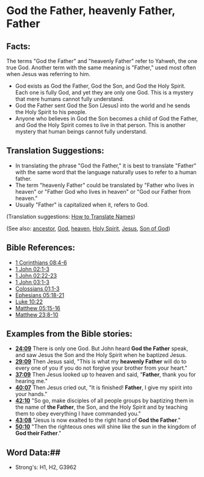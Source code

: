 # God the Father, heavenly Father, Father #

## Facts: ##

The terms "God the Father" and "heavenly Father" refer to Yahweh, the one true God. Another term with the same meaning is "Father," used most often when Jesus was referring to him.

* God exists as God the Father, God the Son, and God the Holy Spirit. Each one is fully God, and yet they are only one God. This is a mystery that mere humans cannot fully understand.
* God the Father sent God the Son (Jesus) into the world and he sends the Holy Spirit to his people.
* Anyone who believes in God the Son becomes a child of God the Father, and God the Holy Spirit comes to live in that person. This is another mystery that human beings cannot fully understand.

## Translation Suggestions: ##

* In translating the phrase "God the Father," it is best to translate "Father" with the same word that the language naturally uses to refer to a human father.
* The term "heavenly Father" could be translated by "Father who lives in heaven" or "Father God who lives in heaven" or "God our Father from heaven."
* Usually "Father" is capitalized when it, refers to God.

(Translation suggestions: [How to Translate Names](rc://en/ta/man/translate/translate-names))

(See also: [ancestor](../other/father.md), [God](god.md), [heaven](heaven.md), [Holy Spirit](holyspirit.md), [Jesus](jesus.md), [Son of God](sonofgod.md))

## Bible References: ##

* [1 Corinthians 08:4-6](rc://en/tn/help/1co/08/04)
* [1 John 02:1-3](rc://en/tn/help/1jn/02/01)
* [1 John 02:22-23](rc://en/tn/help/1jn/02/22)
* [1 John 03:1-3](rc://en/tn/help/1jn/03/01)
* [Colossians 01:1-3](rc://en/tn/help/col/01/01)
* [Ephesians 05:18-21](rc://en/tn/help/eph/05/18)
* [Luke 10:22](rc://en/tn/help/luk/10/22)
* [Matthew 05:15-16](rc://en/tn/help/mat/05/15)
* [Matthew 23:8-10](rc://en/tn/help/mat/23/08)

## Examples from the Bible stories: ##

* __[24:09](rc://en/tn/help/obs/24/09)__ There is only one God. But John heard __God the Father__  speak, and saw Jesus the Son and the Holy Spirit when he baptized Jesus.
* __[29:09](rc://en/tn/help/obs/29/09)__ Then Jesus said, "This is what my __heavenly Father__  will do to every one of you if you do not forgive your brother from your heart."
* __[37:09](rc://en/tn/help/obs/37/09)__ Then Jesus looked up to heaven and said, "__Father__, thank you for hearing me."
* __[40:07](rc://en/tn/help/obs/40/07)__ Then Jesus cried out, "It is finished! __Father__, I give my spirit into your hands."
* __[42:10](rc://en/tn/help/obs/42/10)__ "So go, make disciples of all people groups by baptizing them in the name of __the Father__, the Son, and the Holy Spirit and by teaching them to obey everything I have commanded you."
* __[43:08](rc://en/tn/help/obs/43/08)__ "Jesus is now exalted to the right hand of __God the Father__."
* __[50:10](rc://en/tn/help/obs/50/10)__ "Then the righteous ones will shine like the sun in the kingdom of __God their Father__."


## Word Data:##

* Strong's: H1, H2, G3962
